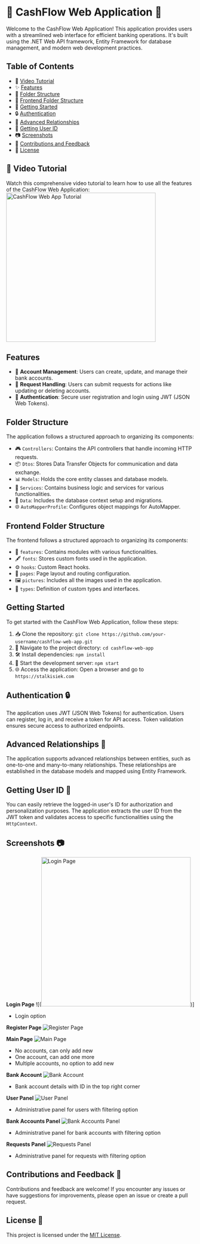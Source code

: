 # 🌟 CashFlow Web Application 🌟

Welcome to the CashFlow Web Application! This application provides users with a streamlined web interface for efficient banking operations. It's built using the .NET Web API framework, Entity Framework for database management, and modern web development practices.

## Table of Contents

- 🎥 [Video Tutorial](#video-tutorial)
- ✨ [Features](#features)
- 📂 [Folder Structure](#folder-structure)
- 📂 [Frontend Folder Structure](#frontend-folder-structure)
- 🚀 [Getting Started](#getting-started)
- 🔒 [Authentication](#authentication)
- 🔗 [Advanced Relationships](#advanced-relationships)
- 👤 [Getting User ID](#getting-user-id)
- 📷 [Screenshots](#screenshots)
- 🚀 [Contributions and Feedback](#contributions-and-feedback)
- 📜 [License](#license)

## 🎥 Video Tutorial

Watch this comprehensive video tutorial to learn how to use all the features of the CashFlow Web Application:
[<img src="https://github.com/Stalkisiek/CashFlow/assets/117647150/05988d2c-d412-43b7-937f-08fa5672c1c5" alt="CashFlow Web App Tutorial" width="400" />](https://www.youtube.com/watch?v=gdAbCZMJegM&t=333s&ab_channel=Stalkisiek)

## Features

- 💼 **Account Management**: Users can create, update, and manage their bank accounts.
- 📝 **Request Handling**: Users can submit requests for actions like updating or deleting accounts.
- 🔐 **Authentication**: Secure user registration and login using JWT (JSON Web Tokens).

## Folder Structure

The application follows a structured approach to organizing its components:

- 🎮 `Controllers`: Contains the API controllers that handle incoming HTTP requests.
- 📦 `Dtos`: Stores Data Transfer Objects for communication and data exchange.
- 📊 `Models`: Holds the core entity classes and database models.
- 🔧 `Services`: Contains business logic and services for various functionalities.
- 📁 `Data`: Includes the database context setup and migrations.
- 🌐 `AutoMapperProfile`: Configures object mappings for AutoMapper.

## Frontend Folder Structure

The frontend follows a structured approach to organizing its components:

- 🌟 `features`: Contains modules with various functionalities.
- 🖋 `fonts`: Stores custom fonts used in the application.
- ⚙️ `hooks`: Custom React hooks.
- 📄 `pages`: Page layout and routing configuration.
- 🖼️ `pictures`: Includes all the images used in the application.
- 💼 `types`: Definition of custom types and interfaces.

## Getting Started

To get started with the CashFlow Web Application, follow these steps:

1. 📥 Clone the repository: `git clone https://github.com/your-username/cashflow-web-app.git`
2. 📂 Navigate to the project directory: `cd cashflow-web-app`
3. 🛠 Install dependencies: `npm install`
4. 🚀 Start the development server: `npm start`
5. 🌐 Access the application: Open a browser and go to `https://stalkisiek.com`

## Authentication 🔒

The application uses JWT (JSON Web Tokens) for authentication. Users can register, log in, and receive a token for API access. Token validation ensures secure access to authorized endpoints.

## Advanced Relationships 🔗

The application supports advanced relationships between entities, such as one-to-one and many-to-many relationships. These relationships are established in the database models and mapped using Entity Framework.

## Getting User ID 👤

You can easily retrieve the logged-in user's ID for authorization and personalization purposes. The application extracts the user ID from the JWT token and validates access to specific functionalities using the `HttpContext`.

## Screenshots 📷

**Login Page**
![(<img src="https://github.com/Stalkisiek/CashFlow/assets/117647150/2d3acf5c-9ae8-480d-be5e-d9854fe35c0f" alt="Login Page" width="400" />)]
- Login option

**Register Page**
![Register Page](<img src="https://github.com/Stalkisiek/CashFlow/assets/117647150/c24cc544-5d13-463a-bfb9-6bc2a25eea8b" alt="Register Page" width="400" />)

**Main Page**
![Main Page](<img src="https://github.com/Stalkisiek/CashFlow/assets/117647150/582a718e-28cb-4659-833d-0999763d20d5" alt="Main Page" width="400" />)
- No accounts, can only add new
- One account, can add one more
- Multiple accounts, no option to add new

**Bank Account**
![Bank Account](<img src="https://github.com/Stalkisiek/CashFlow/assets/117647150/f581ab7b-644f-454e-98a9-83c224f61a7b" alt="Bank Account" width="400" />)
- Bank account details with ID in the top right corner

**User Panel**
![User Panel](<img src="https://github.com/Stalkisiek/CashFlow/assets/117647150/383d463a-d51b-497e-96cf-8a3b1a6ce360" alt="User Panel" width="400" />)
- Administrative panel for users with filtering option

**Bank Accounts Panel**
![Bank Accounts Panel](<img src="https://github.com/Stalkisiek/CashFlow/assets/117647150/822e2709-6abc-4b05-adfb-c78501f05838" alt="Bank Accounts Panel" width="400" />)
- Administrative panel for bank accounts with filtering option

**Requests Panel**
![Requests Panel](<img src="https://github.com/Stalkisiek/CashFlow/assets/117647150/058c1abc-12fd-4716-87c1-a23b51073e03" alt="Requests Panel" width="400" />)
- Administrative panel for requests with filtering option

## Contributions and Feedback 🚀

Contributions and feedback are welcome! If you encounter any issues or have suggestions for improvements, please open an issue or create a pull request.

## License 📜

This project is licensed under the [MIT License](LICENSE).
